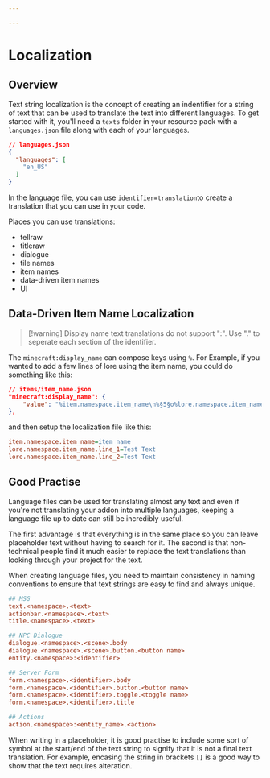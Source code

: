 ```yaml
---

---
```


# Localization

## Overview
Text string localization is the concept of creating an indentifier for a string of text that can be used to translate the text into different languages. To get started with it, you'll need a `texts` folder in your resource pack with a `languages.json` file along with each of your languages.

```json
// languages.json
{
  "languages": [
    "en_US"
  ]
}
```

In the language file, you can use `identifier=translation`to create a translation that you can use in your code.

Places you can use translations:
- tellraw
- titleraw
- dialogue
- tile names
- item names
- data-driven item names
- UI

## Data-Driven Item Name Localization 

> [!warning] Display name text translations do not support ":". Use "." to seperate each section of the identifier.

The `minecraft:display_name` can compose keys using `%`. For Example, if you wanted to add a few lines of lore using the item name, you could do something like this:

```json
// items/item_name.json
"minecraft:display_name": {
    "value": "%item.namespace.item_name\n%§5§o%lore.namespace.item_name.line_1\n%lore.namespace.item_name.line_2§r"
},
```

and then setup the localization file like this:
```ini
item.namespace.item_name=item name
lore.namespace.item_name.line_1=Test Text
lore.namespace.item_name.line_2=Test Text
```


## Good Practise 
Language files can be used for translating almost any text and even if you're not translating your addon into multiple languages, keeping a language file up to date can still be incredibly useful.

The first advantage is that everything is in the same place so you can leave placeholder text without having to search for it. The second is that non-technical people find it much easier to replace the text translations than looking through your project for the text.

When creating language files, you need to maintain consistency in naming conventions to ensure that text strings are easy to find and always unique.

```ini
## MSG
text.<namespace>.<text>
actionbar.<namespace>.<text>
title.<namespace>.<text>

## NPC Dialogue
dialogue.<namespace>.<scene>.body
dialogue.<namespace>.<scene>.button.<button name>
entity.<namespace>:<identifier>

## Server Form
form.<namespace>.<identifier>.body
form.<namespace>.<identifier>.button.<button name>
form.<namespace>.<identifier>.toggle.<toggle name>
form.<namespace>.<identifier>.title

## Actions
action.<namespace>:<entity_name>.<action>
```

When writing in a placeholder, it is good practise to include some sort of symbol at the start/end of the text string to signify that it is not a final text translation. For example, encasing the string in brackets `[]` is a good way to show that the text requires alteration.


